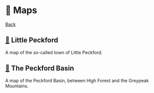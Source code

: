 # 📌 Maps

[Back](../README.md)

## [📌](little-peckford.png) Little Peckford

A map of the so-called town of Little Peckford. 


## [📌](peckford-basin.png) The Peckford Basin

A map of the Peckford Basin, between High Forest and the Greypeak Mountains. 

